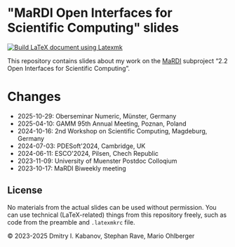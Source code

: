 # "MaRDI Open Interfaces for Scientific Computing" slides

[![Build LaTeX document using Latexmk](https://github.com/dmitry-kabanov/talk-mardi-open-interfaces/actions/workflows/build.yml/badge.svg)](https://github.com/dmitry-kabanov/talk-mardi-open-interfaces/actions/workflows/build.yml)

This repository contains slides about my work on the
[MaRDI](https://mardi4nfdi.de) subproject
&ldquo;2.2 Open Interfaces for Scientific Computing&rdquo;.

# Changes

- 2025-10-29: Oberseminar Numeric, Münster, Germany
- 2025-04-10: GAMM 95th Annual Meeting, Poznan, Poland
- 2024-10-16: 2nd Workshop on Scientific Computing, Magdeburg, Germany
- 2024-07-03: PDESoft'2024, Cambridge, UK
- 2024-06-11: ESCO'2024, Pilsen, Chech Republic
- 2023-11-09: University of Muenster Postdoc Colloqium
- 2023-10-17: MaRDI Biweekly meeting

## License

No materials from the actual slides can be used without permission.
You can use technical (LaTeX-related) things from this repository freely,
such as code from the preamble and `.latexmkrc` file.

© 2023-2025 Dmitry I. Kabanov, Stephan Rave, Mario Ohlberger
